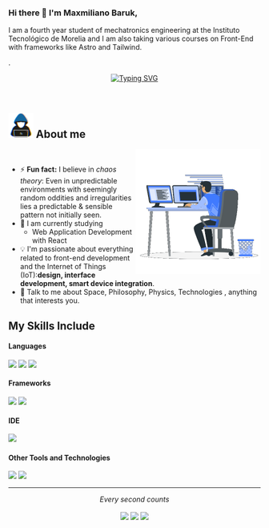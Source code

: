 ### Hi there 👋 I'm Maxmiliano Baruk,

I am a fourth year student of mechatronics engineering at the Instituto Tecnológico de Morelia and I am also taking various courses on Front-End with frameworks like Astro and Tailwind.
<!--  -->.
<p align="center">
 <a href="https://git.io/typing-svg"><img src="https://readme-typing-svg.herokuapp.com?font=Fira+Code&pause=1000&width=435&lines=Every+seconds+count;Maximiliano+Baruk;Student+of+mechatronics+engineering;Front-end+developer" alt="Typing SVG" /></a>
</p>


<br>



	
## <picture><img src = "https://github.com/0xAbdulKhalid/0xAbdulKhalid/raw/main/assets/mdImages/about_me.gif" width = 50px></picture> **About me**

<picture> <img align="right" src="https://github.com/0xAbdulKhalid/0xAbdulKhalid/raw/main/assets/mdImages/Right_Side.gif" width = 250px></picture>

<br>

- ⚡ **Fun fact:** I believe in *chaos theory*: Even in unpredictable environments with seemingly random oddities and irregularities lies a predictable & sensible pattern not initially seen.
- 🔭 I am currently studying
	- Web Application Development with React 
- 💡 I'm passionate about everything related to front-end development and the Internet of Things (IoT):**design, interface development, smart device integration**.
- 💬 Talk to me about Space, Philosophy, Physics, Technologies , anything that interests you.
## My Skills Include

<h4> Languages </h4>
<span> 
  <img src="https://img.shields.io/badge/HTML5-E34F26?style=for-the-badge&logo=html5&logoColor=white">
  <img src="https://img.shields.io/badge/CSS3-1572B6?style=for-the-badge&logo=css3&logoColor=white">
  <img src="https://img.shields.io/badge/JavaScript-F7DF1E?style=for-the-badge&logo=javascript&logoColor=black">
</span>

<h4> Frameworks </h4>
<span>
  <img src="https://img.shields.io/badge/Tailwind-777BB4?style=for-the-badge&logo=Tailwind&logoColor=white" >
  <img src="https://img.shields.io/badge/astro-E34F26?style=for-the-badge&logo=astro&logoColor=black" >
</span>


<h4> IDE </h4>
<span>
<img src="https://img.shields.io/badge/Visual_Studio_Code-0078D4?style=for-the-badge&logo=visual%20studio%20code&logoColor=white">


<h4> Other Tools and Technologies </h4>
<span>
  <img src="https://img.shields.io/badge/Git-F05032?style=for-the-badge&logo=git&logoColor=white">
  <img src="https://img.shields.io/badge/Raspberry-FF0000?style=for-the-badge&logo=RaspBerry&logoColor=white">

</span>




    

<hr>
<p align="center">
   <i>Every second counts</i>
   <br>
<br>	
<a target="_blank" href="https://www.linkedin.com/in/max-trag-6020a231b/"><img src="https://img.shields.io/badge/-LinkedIn-0077B5?style=for-the-badge&logo=Linkedin&logoColor=white"></img></a>
<a target="_blank" href="mailto:maxibaruk55121gmail.com"><img src="https://img.shields.io/badge/-Gmail-D14836?style=for-the-badge&logo=Gmail&logoColor=white"></img></a>
<a target="_blank" href="https://www.instagram.com/matzi.rosas/"><img src="https://img.shields.io/badge/-Instagram-FF8000?style=for-the-badge&logo=Instagram&logoColor=white"></img></a>
<br>
</p>
